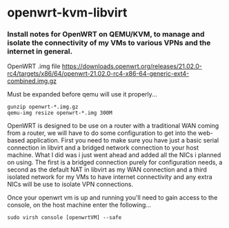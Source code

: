 # openwrt-kvm-libvirt
### Install notes for OpenWRT on QEMU/KVM, to manage and isolate the connectivity of my VMs to various VPNs and the internet in general.

OpenWRT .img file 
https://downloads.openwrt.org/releases/21.02.0-rc4/targets/x86/64/openwrt-21.02.0-rc4-x86-64-generic-ext4-combined.img.gz

Must be expanded before qemu will use it properly... 
```
gunzip openwrt-*.img.gz
qemu-img resize openwrt-*.img 300M
```
OpenWRT is designed to be use on a router with a traditional WAN coming from a router, we will have to do some configuration to get into the web-based application. First you need to make sure you have just a basic serial connection in libvirt and a bridged network connection to your host machine. What I did was i just went ahead and added all the NICs i planned on using. The first is a bridged connection purely for configuration needs, a second as the default NAT in libvirt as my WAN connection and a third isolated network for my VMs to have internet connectivity and any extra NICs will be use to isolate VPN connections.

Once your openwrt vm is up and running you'll need to gain access to the console, on the host machine enter the following...
```
sudo virsh console [openwrtVM] --safe
```



